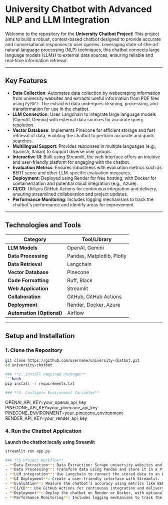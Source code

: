 # **University Chatbot with Advanced NLP and LLM Integration**

Welcome to the repository for the **University Chatbot Project**! This project aims to build a robust, context-based chatbot designed to provide accurate and conversational responses to user queries. Leveraging state-of-the-art natural language processing (NLP) techniques, this chatbot connects large language models (LLMs) to external data sources, ensuring reliable and real-time information retrieval.

---

## **Key Features**

- **Data Collection**: Automates data collection by webscraping information from university websites and extracts useful information from PDF files using `PyPDF2`. The extracted data undergoes cleaning, processing, and transformation for use in the chatbot.
- **LLM Connection**: Uses Langchain to integrate large language models (OpenAI, Gemini) with external data sources for accurate query resolution.
- **Vector Database**: Implements Pinecone for efficient storage and fast retrieval of data, enabling the chatbot to perform accurate and quick searches.
- **Multilingual Support**: Provides responses in multiple languages (e.g., Spanish, Italian) to support diverse user groups.
- **Interactive UI**: Built using Streamlit, the web interface offers an intuitive and user-friendly platform for engaging with the chatbot.
- **Evaluation Metrics**: Ensures robustness with evaluation metrics such as BERT score and other LLM-specific evaluation measures.
- **Deployment**: Deployed using Render for free hosting, with Docker for containerization and potential cloud integration (e.g., Azure).
- **CI/CD**: Utilizes GitHub Actions for continuous integration and delivery, ensuring streamlined collaboration and project updates.
- **Performance Monitoring**: Includes logging mechanisms to track the chatbot's performance and identify areas for improvement.

---

## **Technologies and Tools**

| **Category**                | **Tool/Library**            |
|-----------------------------|-----------------------------|
| **LLM Models**              | OpenAI, Gemini             |
| **Data Processing**         | Pandas, Matplotlib, Plotly |
| **Data Retrieval**          | Langchain                  |
| **Vector Database**         | Pinecone                   |
| **Code Formatting**         | Ruff, Black                |
| **Web Application**         | Streamlit                  |
| **Collaboration**           | GitHub, GitHub Actions     |
| **Deployment**              | Render, Docker, Azure      |
| **Automation (Optional)**   | Airflow                    |

---

## **Setup and Installation**

### **1. Clone the Repository**
```bash
git clone https://github.com/username/university-chatbot.git
cd university-chatbot

### **2. Install Required Packages**
```bash
pip install -r requirements.txt  

### **3. Configure Environment Variables**
```
OPENAI_API_KEY=your_openai_api_key  
PINECONE_API_KEY=your_pinecone_api_key  
PINECONE_ENVIRONMENT=your_pinecone_environment  
RENDER_API_KEY=your_render_api_key  

### **4. Run the Chatbot Application**
**Launch the chatbot locally using Streamlit**
```bash
streamlit run app.py

### **5 Project Workflow**
- **Data Extraction**: Data Extraction: Scrape university websites and extract PDF content.
- **Data Processing**: Transform data using Pandas and store it in a Pinecone vector database for quick retrieval.
- **LLM integration**: Use Langchain to connect the stored data to an LLM for context-aware query resolution.
- **UI Deployment**: Create a user-friendly interface with Streamlit.
- **Evaluation**: Measure the chatbot’s accuracy using metrics like BERT score and other LLM evaluation tools.
- **CI/CD**: Use GitHub Actions for continuous integration and delivery, ensuring streamlined collaboration and project updates.
- **Deployment**: Deploy the chatbot on Render or Docker, with optional CI/CD pipelines using GitHub Actions.
- **Performance Monitoring**: Includes logging mechanisms to track the chatbot's performance and identify areas for improvement.